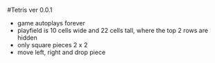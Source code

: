 #Tetris ver 0.0.1

- game autoplays forever
- playfield is 10 cells wide and 22 cells tall, where the top 2 rows are hidden
- only square pieces 2 x 2
- move left, right and drop piece